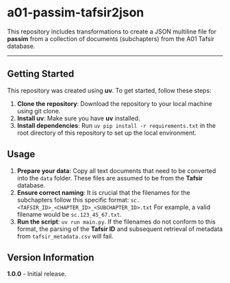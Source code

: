 # a01-passim-tafsir2json

This repository includes transformations to create a JSON multiline file for **passim** from a collection of documents (subchapters) from the A01 Tafsir database.

---

## Getting Started

This repository was created using **uv**. To get started, follow these steps:

1.  **Clone the repository**: Download the repository to your local machine using git clone.
2.  **Install uv**: Make sure you have **uv** installed.
3.  **Install dependencies**: Run `uv pip install -r requirements.txt` in the root directory of this repository to set up the local environment.

## Usage

1.  **Prepare your data**: Copy all text documents that need to be converted into the `data` folder. These files are assumed to be from the **Tafsir** database.
2.  **Ensure correct naming**: It is crucial that the filenames for the subchapters follow this specific format:
    `sc.<TAFSIR_ID>_<CHAPTER_ID>_<SUBCHAPTER_ID>.txt`
    For example, a valid filename would be `sc.123_45_67.txt`.
3.  **Run the script**: `uv run main.py`. If the filenames do not conform to this format, the parsing of the **Tafsir ID** and subsequent retrieval of metadata from `tafsir_metadata.csv` will fail.

## Version Information

**1.0.0** - Initial release.
